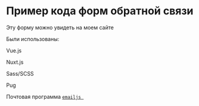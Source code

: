 # Пример кода форм обратной связи

Эту форму можно увидеть на моем  сайте


Были использованы:


Vue.js

Nuxt.js

Sass/SCSS

Pug 

Почтовая программа  [`emailjs `](https://www.emailjs.com/)
